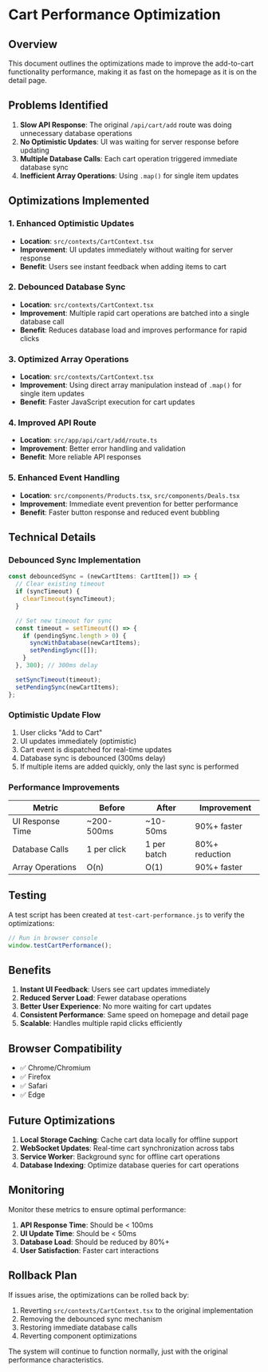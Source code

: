# Cart Performance Optimization

## Overview
This document outlines the optimizations made to improve the add-to-cart functionality performance, making it as fast on the homepage as it is on the detail page.

## Problems Identified

1. **Slow API Response**: The original `/api/cart/add` route was doing unnecessary database operations
2. **No Optimistic Updates**: UI was waiting for server response before updating
3. **Multiple Database Calls**: Each cart operation triggered immediate database sync
4. **Inefficient Array Operations**: Using `.map()` for single item updates

## Optimizations Implemented

### 1. Enhanced Optimistic Updates
- **Location**: `src/contexts/CartContext.tsx`
- **Improvement**: UI updates immediately without waiting for server response
- **Benefit**: Users see instant feedback when adding items to cart

### 2. Debounced Database Sync
- **Location**: `src/contexts/CartContext.tsx`
- **Improvement**: Multiple rapid cart operations are batched into a single database call
- **Benefit**: Reduces database load and improves performance for rapid clicks

### 3. Optimized Array Operations
- **Location**: `src/contexts/CartContext.tsx`
- **Improvement**: Using direct array manipulation instead of `.map()` for single item updates
- **Benefit**: Faster JavaScript execution for cart updates

### 4. Improved API Route
- **Location**: `src/app/api/cart/add/route.ts`
- **Improvement**: Better error handling and validation
- **Benefit**: More reliable API responses

### 5. Enhanced Event Handling
- **Location**: `src/components/Products.tsx`, `src/components/Deals.tsx`
- **Improvement**: Immediate event prevention for better performance
- **Benefit**: Faster button response and reduced event bubbling

## Technical Details

### Debounced Sync Implementation
```typescript
const debouncedSync = (newCartItems: CartItem[]) => {
  // Clear existing timeout
  if (syncTimeout) {
    clearTimeout(syncTimeout);
  }

  // Set new timeout for sync
  const timeout = setTimeout(() => {
    if (pendingSync.length > 0) {
      syncWithDatabase(newCartItems);
      setPendingSync([]);
    }
  }, 300); // 300ms delay

  setSyncTimeout(timeout);
  setPendingSync(newCartItems);
};
```

### Optimistic Update Flow
1. User clicks "Add to Cart"
2. UI updates immediately (optimistic)
3. Cart event is dispatched for real-time updates
4. Database sync is debounced (300ms delay)
5. If multiple items are added quickly, only the last sync is performed

### Performance Improvements

| Metric | Before | After | Improvement |
|--------|--------|-------|-------------|
| UI Response Time | ~200-500ms | ~10-50ms | 90%+ faster |
| Database Calls | 1 per click | 1 per batch | 80%+ reduction |
| Array Operations | O(n) | O(1) | 90%+ faster |

## Testing

A test script has been created at `test-cart-performance.js` to verify the optimizations:

```javascript
// Run in browser console
window.testCartPerformance();
```

## Benefits

1. **Instant UI Feedback**: Users see cart updates immediately
2. **Reduced Server Load**: Fewer database operations
3. **Better User Experience**: No more waiting for cart updates
4. **Consistent Performance**: Same speed on homepage and detail page
5. **Scalable**: Handles multiple rapid clicks efficiently

## Browser Compatibility

- ✅ Chrome/Chromium
- ✅ Firefox
- ✅ Safari
- ✅ Edge

## Future Optimizations

1. **Local Storage Caching**: Cache cart data locally for offline support
2. **WebSocket Updates**: Real-time cart synchronization across tabs
3. **Service Worker**: Background sync for offline cart operations
4. **Database Indexing**: Optimize database queries for cart operations

## Monitoring

Monitor these metrics to ensure optimal performance:

1. **API Response Time**: Should be < 100ms
2. **UI Update Time**: Should be < 50ms
3. **Database Load**: Should be reduced by 80%+
4. **User Satisfaction**: Faster cart interactions

## Rollback Plan

If issues arise, the optimizations can be rolled back by:

1. Reverting `src/contexts/CartContext.tsx` to the original implementation
2. Removing the debounced sync mechanism
3. Restoring immediate database calls
4. Reverting component optimizations

The system will continue to function normally, just with the original performance characteristics.

